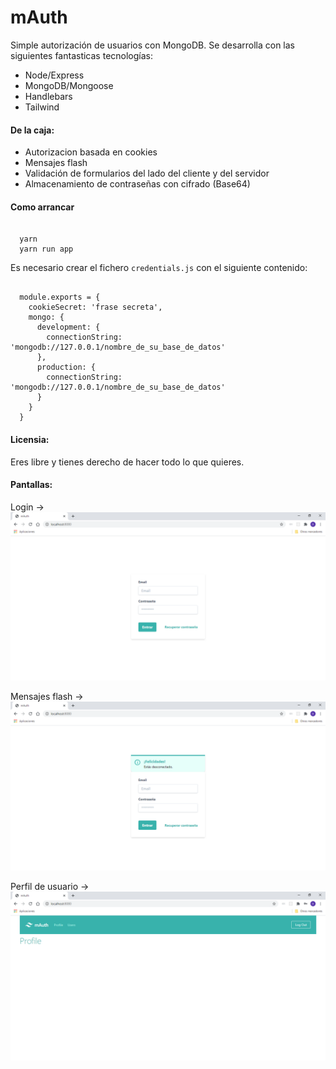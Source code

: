 # mAuth

Simple autorización de usuarios con MongoDB. Se desarrolla con las siguientes fantasticas tecnologías:

* Node/Express
* MongoDB/Mongoose
* Handlebars
* Tailwind

#### De la caja:

* Autorizacion basada en cookies
* Mensajes flash
* Validación de formularios del lado del cliente y del servidor
* Almacenamiento de contraseñas con cifrado (Base64)

#### Como arrancar

<pre><code>
  yarn
  yarn run app
</code></pre>

Es necesario crear el fichero <code>credentials.js</code> con el siguiente contenido:

<pre><code>
  module.exports = {
    cookieSecret: 'frase secreta',
    mongo: {
      development: {
        connectionString: 'mongodb://127.0.0.1/nombre_de_su_base_de_datos'
      },
      production: {
        connectionString: 'mongodb://127.0.0.1/nombre_de_su_base_de_datos'
      }
    }
  }
</code></pre>

#### Licensia:

Eres libre y tienes derecho de hacer todo lo que quieres.

#### Pantallas:

Login ->
![Login](screenshots/login.png "Login")

Mensajes flash ->
![Mensajes Flash](screenshots/login-flash-message.png "Mensajes flash")

Perfil de usuario ->
![Perfil de usuario](screenshots/user-profile.png "Perfil de usuario")
